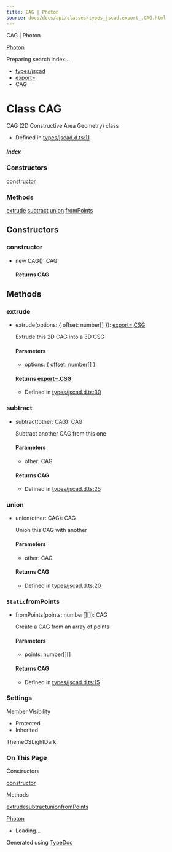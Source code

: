 ```yaml
---
title: CAG | Photon
source: docs/docs/api/classes/types_jscad.export_.CAG.html
---
```


CAG | Photon

[Photon](../index.html)




Preparing search index...

* [types/jscad](../modules/types_jscad.html)
* [export=](../modules/types_jscad.export_.html)
* CAG

# Class CAG

CAG (2D Constructive Area Geometry) class

* Defined in [types/jscad.d.ts:11](https://github.com/mwhite454/photon/blob/main/packages/photon/src/types/jscad.d.ts#L11)

##### Index

### Constructors

[constructor](#constructor)

### Methods

[extrude](#extrude)
[subtract](#subtract)
[union](#union)
[fromPoints](#frompoints)

## Constructors

### constructor

* new CAG(): CAG

  #### Returns CAG

## Methods

### extrude

* extrude(options: { offset: number[] }): [export=](../modules/types_jscad.export_.html).[CSG](types_jscad.export_.CSG.html)

  Extrude this 2D CAG into a 3D CSG

  #### Parameters

  + options: { offset: number[] }

  #### Returns [export=](../modules/types_jscad.export_.html).[CSG](types_jscad.export_.CSG.html)

  + Defined in [types/jscad.d.ts:30](https://github.com/mwhite454/photon/blob/main/packages/photon/src/types/jscad.d.ts#L30)

### subtract

* subtract(other: CAG): CAG

  Subtract another CAG from this one

  #### Parameters

  + other: CAG

  #### Returns CAG

  + Defined in [types/jscad.d.ts:25](https://github.com/mwhite454/photon/blob/main/packages/photon/src/types/jscad.d.ts#L25)

### union

* union(other: CAG): CAG

  Union this CAG with another

  #### Parameters

  + other: CAG

  #### Returns CAG

  + Defined in [types/jscad.d.ts:20](https://github.com/mwhite454/photon/blob/main/packages/photon/src/types/jscad.d.ts#L20)

### `Static`fromPoints

* fromPoints(points: number[][]): CAG

  Create a CAG from an array of points

  #### Parameters

  + points: number[][]

  #### Returns CAG

  + Defined in [types/jscad.d.ts:15](https://github.com/mwhite454/photon/blob/main/packages/photon/src/types/jscad.d.ts#L15)

### Settings

Member Visibility

* Protected
* Inherited

ThemeOSLightDark

### On This Page

Constructors

[constructor](#constructor)

Methods

[extrude](#extrude)[subtract](#subtract)[union](#union)[fromPoints](#frompoints)

[Photon](../index.html)

* Loading...

Generated using [TypeDoc](https://typedoc.org/)
